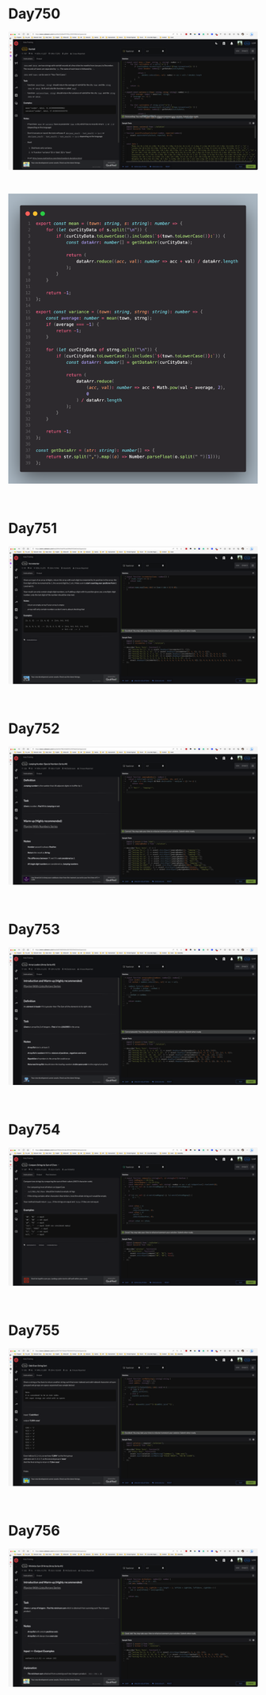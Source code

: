 # Day750

![day750(1)](2308img.assets/day750(1).png)

&nbsp;

![day750(2)](2308img.assets/day750(2).png)

&nbsp;

# Day751

![day751](2308img.assets/day751.png)

&nbsp;

# Day752

![day752](2308img.assets/day752.png)

&nbsp;

# Day753

![day753](2308img.assets/day753.png)

&nbsp;

# Day754

![day754](2308img.assets/day754.png)

&nbsp;

# Day755

![day755](2308img.assets/day755.png)

&nbsp;

# Day756

![day756](2308img.assets/day756.png)